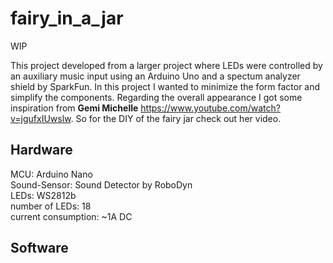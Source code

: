# fairy_in_a_jar

WIP  

This project developed from a larger project where LEDs were controlled by an auxiliary music input using an Arduino Uno and a spectum analyzer shield by SparkFun.
In this project I wanted to minimize the form factor and simplify the components. Regarding the overall appearance I got some inspiration from **Gemi Michelle** https://www.youtube.com/watch?v=jgufxIUwslw. So for the DIY of the fairy jar check out her video.

## Hardware

MCU: Arduino Nano  
Sound-Sensor: Sound Detector by RoboDyn  
LEDs: WS2812b  
number of LEDs: 18  
current consumption: ~1A DC

## Software




